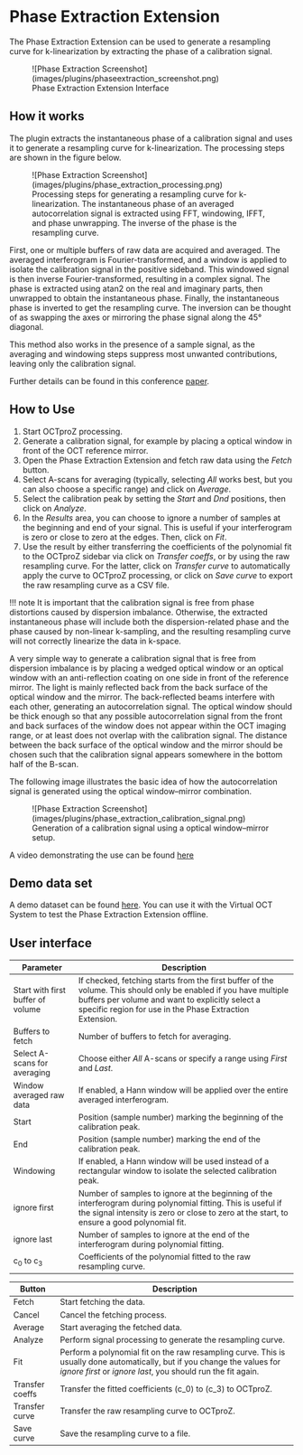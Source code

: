 # Phase Extraction Extension

The Phase Extraction Extension can be used to generate a resampling curve for k-linearization by extracting the phase of a calibration signal.

<figure markdown="span">
	![Phase Extraction Screenshot](images/plugins/phaseextraction_screenshot.png)
	<figcaption>Phase Extraction Extension Interface</figcaption>
</figure>


## How it works

The plugin extracts the instantaneous phase of a calibration signal and uses it to generate a resampling curve for k-linearization.
The processing steps are shown in the figure below. 

<figure markdown="span">
	![Phase Extraction Screenshot](images/plugins/phase_extraction_processing.png)
	<figcaption>Processing steps for generating a resampling curve for k-linearization. The instantaneous phase of an averaged autocorrelation signal is extracted using FFT, windowing, IFFT, and phase unwrapping. The inverse of the phase is the resampling curve.</figcaption>
</figure>

First, one or multiple buffers of raw data are acquired and averaged. The averaged interferogram is Fourier-transformed, and a window is applied to isolate the calibration signal in the positive sideband. This windowed signal is then inverse Fourier-transformed, resulting in a complex signal. The phase is extracted using atan2 on the real and imaginary parts, then unwrapped to obtain the instantaneous phase. Finally, the instantaneous phase is inverted to get the resampling curve. The inversion can be thought of as swapping the axes or mirroring the phase signal along the 45° diagonal.

This method also works in the presence of a sample signal, as the averaging and windowing steps suppress most unwanted contributions, leaving only the calibration signal.

Further details can be found in this conference [paper](https://doi.org/10.15488/11355).




## How to Use
1. Start OCTproZ processing.  
2. Generate a calibration signal, for example by placing a optical window in front of the OCT reference mirror.  
3. Open the Phase Extraction Extension and fetch raw data using the _Fetch_ button.  
4. Select A-scans for averaging (typically, selecting _All_ works best, but you can also choose a specific range) and click on _Average_.  
5. Select the calibration peak by setting the _Start_ and _Dnd_ positions, then click on _Analyze_.  
6. In the _Results_ area, you can choose to ignore a number of samples at the beginning and end of your signal. This is useful if your interferogram is zero or close to zero at the edges. Then, click on _Fit_.  
7. Use the result by either transferring the coefficients of the polynomial fit to the OCTproZ sidebar via click on _Transfer coeffs_, or by using the raw resampling curve. For the latter, click on _Transfer curve_ to automatically apply the curve to OCTproZ processing, or click on _Save curve_ to export the raw resampling curve as a CSV file.


!!! note
	It is important that the calibration signal is free from phase distortions caused by dispersion imbalance. Otherwise, the extracted instantaneous phase will include both the dispersion-related phase and the phase caused by non-linear k-sampling, and the resulting resampling curve will not correctly linearize the data in k-space.

A very simple way to generate a calibration signal that is free from dispersion imbalance is by placing a wedged optical window or an optical window with an anti-reflection coating on one side in front of the reference mirror. The light is mainly reflected back from the back surface of the optical window and the mirror. The back-reflected beams interfere with each other, generating an autocorrelation signal. The optical window should be thick enough so that any possible autocorrelation signal from the front and back surfaces of the window does not appear within the OCT imaging range, or at least does not overlap with the calibration signal. The distance between the back surface of the optical window and the mirror should be chosen such that the calibration signal appears somewhere in the bottom half of the B-scan.

The following image illustrates the basic idea of how the autocorrelation signal is generated using the optical window–mirror combination.

<figure markdown="span">
	![Phase Extraction Screenshot](images/plugins/phase_extraction_calibration_signal.png)
	<figcaption>Generation of a calibration signal using a optical window–mirror setup.
</figcaption>
</figure>

A video demonstrating the use can be found [here](https://www.youtube.com/watch?v=nlBWCv9TDJ8)


## Demo data set
A demo dataset can be found [here](https://figshare.com/articles/dataset/Swept_Source_OCT_test_dataset_for_OCTproZ_Phase_Extraction_Extension/20098094).
You can use it with the Virtual OCT System to test the Phase Extraction Extension offline. 


## User interface

| Parameter | Description |
|-----------|-------------|
| Start with first buffer of volume | If checked, fetching starts from the first buffer of the volume. This should only be enabled if you have multiple buffers per volume and want to explicitly select a specific region for use in the Phase Extraction Extension. |
| Buffers to fetch | Number of buffers to fetch for averaging. |
| Select A-scans for averaging | Choose either *All* A-scans or specify a range using *First* and *Last*. |
| Window averaged raw data | If enabled, a Hann window will be applied over the entire averaged interferogram. |
| Start | Position (sample number) marking the beginning of the calibration peak. |
| End | Position (sample number) marking the end of the calibration peak. |
| Windowing | If enabled, a Hann window will be used instead of a rectangular window to isolate the selected calibration peak. |
| ignore first | Number of samples to ignore at the beginning of the interferogram during polynomial fitting. This is useful if the signal intensity is zero or close to zero at the start, to ensure a good polynomial fit. |
| ignore last | Number of samples to ignore at the end of the interferogram during polynomial fitting. |
| c<sub>0</sub> to c<sub>3</sub> | Coefficients of the polynomial fitted to the raw resampling curve. |


| Button | Description |
|--------|-------------|
| Fetch | Start fetching the data. |
| Cancel | Cancel the fetching process. |
| Average | Start averaging the fetched data. |
| Analyze | Perform signal processing to generate the resampling curve. |
| Fit | Perform a polynomial fit on the raw resampling curve. This is usually done automatically, but if you change the values for _ignore first_ or _ignore last_, you should run the fit again. |
| Transfer coeffs | Transfer the fitted coefficients \(c_0\) to \(c_3\) to OCTproZ. |
| Transfer curve | Transfer the raw resampling curve to OCTproZ. |
| Save curve | Save the resampling curve to a file. |

